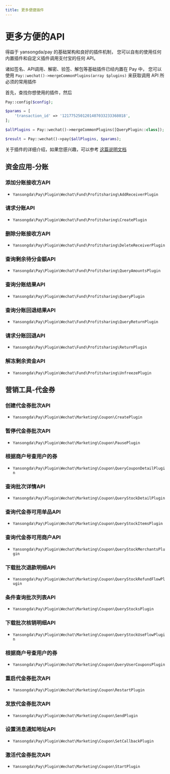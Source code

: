 ```yaml
---
title: 更多便捷插件
---
```


# 更多方便的API

得益于 yansongda/pay 的基础架构和良好的插件机制，
您可以自有的使用任何内置插件和自定义插件调用支付宝的任何 API。

诸如签名、API调用、解密、验签、解包等基础插件已经内置在 Pay 中，
您可以使用 `Pay::wechat()->mergeCommonPlugins(array $plugins)` 来获取调用 API 所必须的常用插件

首先，查找你想使用的插件，然后

```php
Pay::config($config);

$params = [
    'transaction_id' => '1217752501201407033233368018',
];

$allPlugins = Pay::wechat()->mergeCommonPlugins([QueryPlugin::class]);

$result = Pay::wechat()->pay($allPlugins, $params);
```

关于插件的详细介绍，如果您感兴趣，可以参考 [这篇说明文档](/docs/v3/kernel/plugin.md)

## 资金应用-分账

### 添加分账接收方API

- `Yansongda\Pay\Plugin\Wechat\Fund\Profitsharing\AddReceiverPlugin`

### 请求分账API

- `Yansongda\Pay\Plugin\Wechat\Fund\Profitsharing\CreatePlugin`

### 删除分账接收方API

- `Yansongda\Pay\Plugin\Wechat\Fund\Profitsharing\DeleteReceiverPlugin`

### 查询剩余待分金额API

- `Yansongda\Pay\Plugin\Wechat\Fund\Profitsharing\QueryAmountsPlugin`

### 查询分账结果API

- `Yansongda\Pay\Plugin\Wechat\Fund\Profitsharing\QueryPlugin`

### 查询分账回退结果API

- `Yansongda\Pay\Plugin\Wechat\Fund\Profitsharing\QueryReturnPlugin`

### 请求分账回退API

- `Yansongda\Pay\Plugin\Wechat\Fund\Profitsharing\ReturnPlugin`

### 解冻剩余资金API

- `Yansongda\Pay\Plugin\Wechat\Fund\Profitsharing\UnfreezePlugin`

## 营销工具-代金券

### 创建代金券批次API

- `Yansongda\Pay\Plugin\Wechat\Marketing\Coupon\CreatePlugin`

### 暂停代金券批次API

- `Yansongda\Pay\Plugin\Wechat\Marketing\Coupon\PausePlugin`

### 根据商户号查用户的券

- `Yansongda\Pay\Plugin\Wechat\Marketing\Coupon\QueryCouponDetailPlugin`

### 查询批次详情API

- `Yansongda\Pay\Plugin\Wechat\Marketing\Coupon\QueryStockDetailPlugin`

### 查询代金券可用单品API

- `Yansongda\Pay\Plugin\Wechat\Marketing\Coupon\QueryStockItemsPlugin`

### 查询代金券可用商户API

- `Yansongda\Pay\Plugin\Wechat\Marketing\Coupon\QueryStockMerchantsPlugin`

### 下载批次退款明细API

- `Yansongda\Pay\Plugin\Wechat\Marketing\Coupon\QueryStockRefundFlowPlugin`

### 条件查询批次列表API

- `Yansongda\Pay\Plugin\Wechat\Marketing\Coupon\QueryStocksPlugin`

### 下载批次核销明细API

- `Yansongda\Pay\Plugin\Wechat\Marketing\Coupon\QueryStockUseFlowPlugin`

### 根据商户号查用户的券

- `Yansongda\Pay\Plugin\Wechat\Marketing\Coupon\QueryUserCouponsPlugin`

### 重启代金券批次API

- `Yansongda\Pay\Plugin\Wechat\Marketing\Coupon\RestartPlugin`

### 发放代金券批次API

- `Yansongda\Pay\Plugin\Wechat\Marketing\Coupon\SendPlugin`

### 设置消息通知地址API

- `Yansongda\Pay\Plugin\Wechat\Marketing\Coupon\SetCallbackPlugin`

### 激活代金券批次API

- `Yansongda\Pay\Plugin\Wechat\Marketing\Coupon\StartPlugin`

